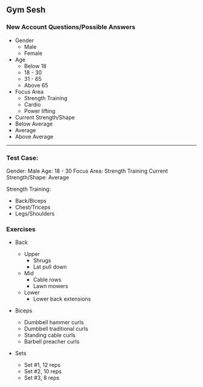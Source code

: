 ## Gym Sesh

### New Account Questions/Possible Answers

- Gender
  - Male
  - Female
- Age
  - Below 18
  - 18 - 30
  - 31 - 65
  - Above 65
- Focus Area
  - Strength Training
  - Cardio
  - Power lifting
- Current Strength/Shape
 - Below Average
 - Average
 - Above Average

---

### Test Case:

Gender: Male
Age: 18 - 30
Focus Area: Strength Training
Current Strength/Shape: Average

Strength Training:
- Back/Biceps
- Chest/Triceps
- Legs/Shoulders


### Exercises

- Back
  - Upper
    - Shrugs
    - Lat pull down
  - Mid
    - Cable rows
    - Lawn mowers
  - Lower
    - Lower back extensions

- Biceps
  - Dumbbell hammer curls
  - Dumbbell traditional curls
  - Standing cable curls
  - Barbell preacher curls

- Sets
  - Set \#1, 12 reps
  - Set \#2, 10 reps
  - Set \#3, 8 reps
